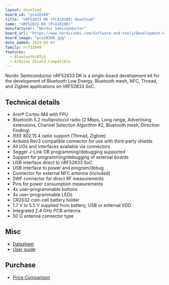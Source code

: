 ```yaml
---
layout: download
board_id: "pca10100"
title: "nRF52833 DK (PCA10100) Download"
name: "nRF52833 DK (PCA10100)"
manufacturer: "Nordic Semiconductor"
board_url: "https://www.nordicsemi.com/Software-and-tools/Development-Kits/nRF52833-DK"
board_image: "pca10100.jpg"
date_added: 2019-05-04
family: nrf52840
features:
  - Bluetooth/BTLE
  - Arduino Shield Compatible
---
```


Nordic Semiconductor nRF52833 DK is a single-board development kit for the development of Bluetooth Low Energy, Bluetooth mesh, NFC, Thread, and Zigbee applications on nRF52833 SoC.

## Technical details

* Arm® Cortex-M4 with FPU
* Bluetooth 5.2 multiprotocol radio (2 Mbps, Long range, Advertising extensions, Channel Selection Algorithm #2, Bluetooth mesh, Direction Finding)
* IEEE 802.15.4 radio support (Thread, Zigbee)
* Arduino Rev3 compatible connector for use with third-party shields
* All I/Os and interfaces available via connectors
* Segger J-Link OB programming/debugging supported
* Support for programming/debugging of external boards
* USB interface direct to nRF52833 SoC
* USB interface to power and program/debug
* Connector for external NFC antenna (included)
* SWF connector for direct RF measurements
* Pins for power consumption measurements
* 4x user-programmable buttons
* 4x user-programmable LEDs
* CR2032 coin-cell battery holder
* 1.7 V to 5.5 V supplied from battery, USB or external VDD
* Integrated 2.4 GHz PCB antenna
* 50 Ω antenna connector type

## Misc

* [Datasheet](https://www.mouser.ch/datasheet/2/297/nRF52833_DK_PB_1.0-1815248.pdf)
* [User guide](https://www.mouser.ch/pdfDocs/Nordic_nRF52833-DK_UG.pdf) 

## Purchase

* [Price Comparison](https://www.nordicsemi.com/About-us/BuyOnline?search_token=nRF52833-DK&series_token=nRF52833)

